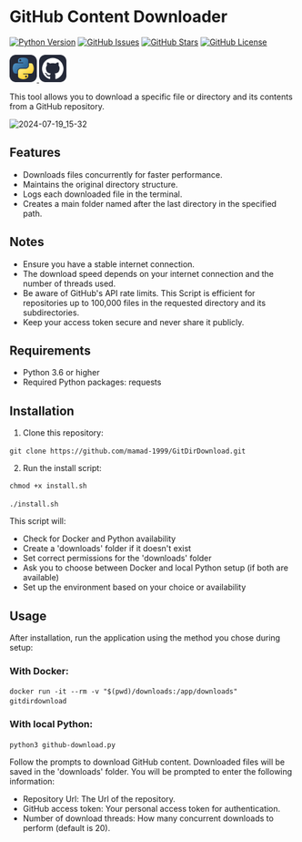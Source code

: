 # GitHub Content Downloader

[![Python Version](https://img.shields.io/badge/python-3.6%20%7C%203.7%20%7C%203.8-blue)](https://www.python.org/downloads/)
[![GitHub Issues](https://img.shields.io/github/issues/mamad-1999/GitDirDownload)](https://github.com/mamad-1999/github-follow-insights/issues)
[![GitHub Stars](https://img.shields.io/github/stars/mamad-1999/GitDirDownload)](https://github.com/mamad-1999/github-follow-insights/stargazers)
[![GitHub License](https://img.shields.io/github/license/mamad-1999/GitDirDownload)](https://github.com/mamad-1999/github-follow-insights/blob/master/LICENSE)


<p>
    <a href="https://skillicons.dev">
      <img src="https://github.com/tandpfun/skill-icons/blob/main/icons/Python-Dark.svg" width="48" title="python">
      <img src="https://github.com/tandpfun/skill-icons/blob/main/icons/Github-Dark.svg" width="48" title="github">
    </a>
</p>

This tool allows you to download a specific file or directory and its contents from a GitHub repository.

![2024-07-19_15-32](https://github.com/user-attachments/assets/56eebbde-d3ae-4a91-a2a9-c96414919b8c)

## Features

- Downloads files concurrently for faster performance.
- Maintains the original directory structure.
- Logs each downloaded file in the terminal.
- Creates a main folder named after the last directory in the specified path.

## Notes

- Ensure you have a stable internet connection.
- The download speed depends on your internet connection and the number of threads used.
- Be aware of GitHub's API rate limits. This Script is efficient for repositories up to 100,000 files in the requested directory and its subdirectories.
- Keep your access token secure and never share it publicly.

## Requirements

- Python 3.6 or higher
- Required Python packages: requests

## Installation

1. Clone this repository:

`git clone https://github.com/mamad-1999/GitDirDownload.git`

2. Run the install script:

```
chmod +x install.sh

./install.sh
```

This script will:
- Check for Docker and Python availability
- Create a 'downloads' folder if it doesn't exist
- Set correct permissions for the 'downloads' folder
- Ask you to choose between Docker and local Python setup (if both are available)
- Set up the environment based on your choice or availability

## Usage

After installation, run the application using the method you chose during setup:

### With Docker:
`docker run -it --rm -v "$(pwd)/downloads:/app/downloads" gitdirdownload`

### With local Python:
`python3 github-download.py`

Follow the prompts to download GitHub content. Downloaded files will be saved in the 'downloads' folder.
You will be prompted to enter the following information:
   - Repository Url: The Url of the repository.
   - GitHub access token: Your personal access token for authentication.
   - Number of download threads: How many concurrent downloads to perform (default is 20).
